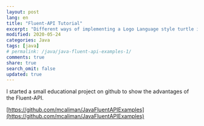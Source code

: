 ```yaml
---
layout: post
lang: en
title: "Fluent-API Tutorial"
excerpt: "Different ways of implementing a Logo Language style turtle in Java."
modified: 2020-05-24
categories: Java
tags: [java]
# permalink: /java/java-fluent-api-examples-1/
comments: true
share: true
search_omit: false
updated: true
---
```



I started a small educational project on github to show the advantages of the Fluent-API.

[https://github.com/mcaliman/JavaFluentAPIExamples](https://github.com/mcaliman/JavaFluentAPIExamples)
